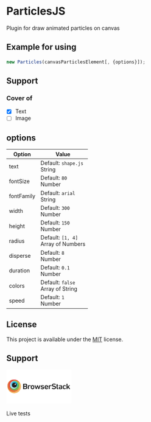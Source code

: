 # ParticlesJS

Plugin for draw animated particles on canvas

[example]: ./example.png "Example of ParticlesJS"

## Example for using

```javascript
new Particles(canvasParticlesElement[, {options}]);
```

## Support

### Cover of

- [x] Text
- [ ] Image

## options

| Option | Value |
| --- | --- |
| text | Default: `shape.js` <br> String |
| fontSize | Default: `80` <br> Number |
| fontFamily | Default: `arial` <br> String |
| width | Default: `300` <br> Number |
| height | Default: `150` <br> Number |
| radius | Default: `[1, 4]` <br> Array of Numbers |
| disperse | Default: `8` <br> Number |
| duration | Default: `0.1` <br> Number |
| colors | Default: `false` <br> Array of String |
| speed | Default: `1` <br> Number |

## License

This project is available under the [MIT](https://opensource.org/licenses/mit-license.php) license.

## Support

<a href="https://www.browserstack.com/" target="_blank">
  <img src="logos/browserstack.png" alt="BrowserStack" width="170">
</a>

Live tests

